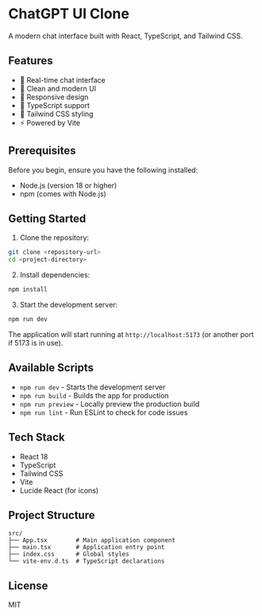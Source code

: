 # ChatGPT UI Clone

A modern chat interface built with React, TypeScript, and Tailwind CSS.

## Features

- 💬 Real-time chat interface
- 🎨 Clean and modern UI
- 📱 Responsive design
- 🎯 TypeScript support
- 🎨 Tailwind CSS styling
- ⚡ Powered by Vite

## Prerequisites

Before you begin, ensure you have the following installed:
- Node.js (version 18 or higher)
- npm (comes with Node.js)

## Getting Started

1. Clone the repository:
```bash
git clone <repository-url>
cd <project-directory>
```

2. Install dependencies:
```bash
npm install
```

3. Start the development server:
```bash
npm run dev
```

The application will start running at `http://localhost:5173` (or another port if 5173 is in use).

## Available Scripts

- `npm run dev` - Starts the development server
- `npm run build` - Builds the app for production
- `npm run preview` - Locally preview the production build
- `npm run lint` - Run ESLint to check for code issues

## Tech Stack

- React 18
- TypeScript
- Tailwind CSS
- Vite
- Lucide React (for icons)

## Project Structure

```
src/
├── App.tsx        # Main application component
├── main.tsx       # Application entry point
├── index.css      # Global styles
└── vite-env.d.ts  # TypeScript declarations
```

## License

MIT